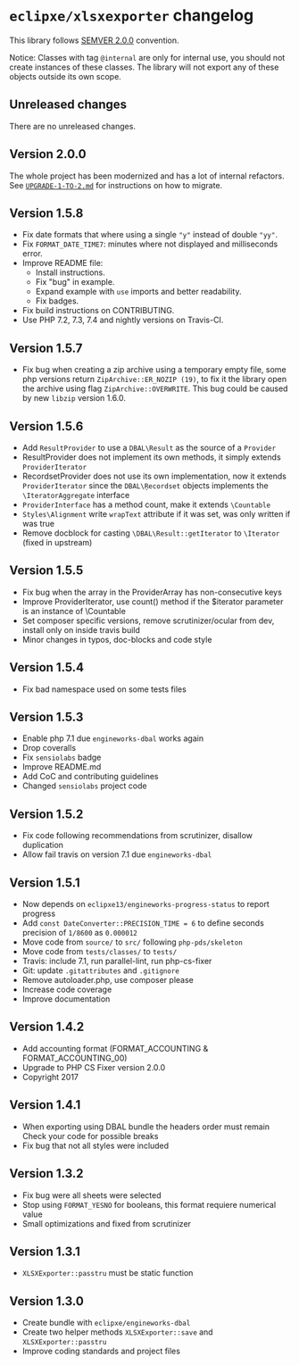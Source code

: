 # `eclipxe/xlsxexporter` changelog

This library follows [SEMVER 2.0.0](https://semver.org/spec/v2.0.0.html) convention.

Notice: Classes with tag `@internal` are only for internal use, you should not create instances of these
classes. The library will not export any of these objects outside its own scope.

## Unreleased changes

There are no unreleased changes.

## Version 2.0.0

The whole project has been modernized and has a lot of internal refactors.
See [`UPGRADE-1-TO-2.md`](UPGRADE-1-TO-2.md) for instructions on how to migrate.

## Version 1.5.8

- Fix date formats that where using a single `"y"` instead of double `"yy"`.
- Fix `FORMAT_DATE_TIME7`: minutes where not displayed and milliseconds error.
- Improve README file:
    - Install instructions.
    - Fix "bug" in example.
    - Expand example with `use` imports and better readability.
    - Fix badges.
- Fix build instructions on CONTRIBUTING.
- Use PHP 7.2, 7.3, 7.4 and nightly versions on Travis-CI.

## Version 1.5.7

- Fix bug when creating a zip archive using a temporary empty file, some php versions return
  `ZipArchive::ER_NOZIP (19)`, to fix it the library open the archive using flag `ZipArchive::OVERWRITE`.
  This bug could be caused by new `libzip` version 1.6.0.

## Version 1.5.6

- Add `ResultProvider` to use a `DBAL\Result` as the source of a `Provider`
- ResultProvider does not implement its own methods, it simply extends `ProviderIterator`
- RecordsetProvider does not use its own implementation, now it extends `ProviderIterator` 
  since the `DBAL\Ŗecordset` objects implements the `\IteratorAggregate` interface
- `ProviderInterface` has a method count, make it extends `\Countable`
- `Styles\Alignment` write `wrapText` attribute if it was set, was only written if was true
- Remove docblock for casting `\DBAL\Result::getIterator` to `\Iterator` (fixed in upstream)

## Version 1.5.5

- Fix bug when the array in the ProviderArray has non-consecutive keys
- Improve ProviderIterator, use count() method if the $iterator parameter is an instance of \Countable
- Set composer specific versions, remove scrutinizer/ocular from dev, install only on inside travis build
- Minor changes in typos, doc-blocks and code style

## Version 1.5.4

- Fix bad namespace used on some tests files

## Version 1.5.3

- Enable php 7.1 due `engineworks-dbal` works again
- Drop coveralls
- Fix `sensiolabs` badge
- Improve README.md
- Add CoC and contributing guidelines
- Changed `sensiolabs` project code

## Version 1.5.2

- Fix code following recommendations from scrutinizer, disallow duplication
- Allow fail travis on version 7.1 due `engineworks-dbal`

## Version 1.5.1

- Now depends on `eclipxe13/engineworks-progress-status` to report progress
- Add `const DateConverter::PRECISION_TIME = 6` to define seconds precision of `1/8600` as `0.000012`
- Move code from `source/` to `src/` following `php-pds/skeleton`
- Move code from `tests/classes/` to `tests/`
- Travis: include 7.1, run parallel-lint, run php-cs-fixer
- Git: update `.gitattributes` and `.gitignore`
- Remove autoloader.php, use composer please
- Increase code coverage
- Improve documentation

## Version 1.4.2

- Add accounting format (FORMAT_ACCOUNTING & FORMAT_ACCOUNTING_00)
- Upgrade to PHP CS Fixer version 2.0.0
- Copyright 2017

## Version 1.4.1

- When exporting using DBAL bundle the headers order must remain
  Check your code for possible breaks
- Fix bug that not all styles were included

## Version 1.3.2

- Fix bug were all sheets were selected
- Stop using `FORMAT_YESNO` for booleans, this format requiere numerical value
- Small optimizations and fixed from scrutinizer

## Version 1.3.1

- `XLSXExporter::passtru` must be static function

## Version 1.3.0

- Create bundle with `eclipxe/engineworks-dbal`
- Create two helper methods `XLSXExporter::save` and `XLSXExporter::passtru`
- Improve coding standards and project files
